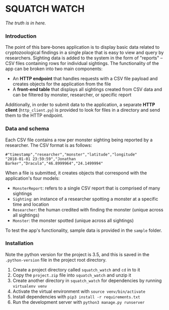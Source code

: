 # SQUATCH WATCH

*The truth is in here.*

### Introduction

The point of this bare-bones application is to display basic data related to cryptozoological findings in a single place that is easy to view and query by researchers. Sighting data is added to the system in the form of "reports" – CSV files containing rows for individual sightings. The functionality of the app can be broken into two main components:
- An **HTTP endpoint** that handles requests with a CSV file payload and creates objects for the application from the file
- A **front-end table** that displays all sightings created from CSV data and can be filtered by monster, researcher, or specific report

Additionally, in order to submit data to the application, a separate **HTTP client** (`http_client.py`) is provided to look for files in a directory and send them to the HTTP endpoint.

### Data and schema

Each CSV file contains a row per monster sighting being reported by a researcher. The CSV format is as follows:

```
#"timestamp","researcher","monster","latitude","longitude"
"2018-01-01 23:59:59","Jonathan Barker","Dracula","46.8999964","24.1499994"
```

When a file is submitted, it creates objects that correspond with the application's four models:
- `MonsterReport`: refers to a single CSV report that is comprised of many sightings
- `Sighting`: an instance of a researcher spotting a monster at a specific time and location
- `Researcher`: the human credited with finding the monster (unique across all sightings)
- `Monster`: the monster spotted (unique across all sightings)

To test the app's functionality, sample data is provided in the `sample` folder.

### Installation

Note the python version for the project is 3.5, and this is saved in the `.python-version` file in the project root directory.
1. Create a project directory called `squatch_watch` and `cd` in to it
2. Copy the `project.zip` file into `squatch_watch` and unzip it
3. Create another directory in `squatch_watch` for dependencies by running `virtualenv venv`
4. Activate the virtual environment with `source venv/bin/activate`
5. Install dependencies with `pip3 install -r requirements.txt`
6. Run the development server with `python3 manage.py runserver`